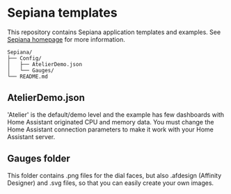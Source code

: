 # Sepiana templates

This repository contains Sepiana application templates and examples. See [Sepiana homepage](https://sepiana.com) for more information.

```
Sepiana/
├── Config/
│   ├── AtelierDemo.json
│   └── Gauges/
└── README.md
```

## AtelierDemo.json

'Atelier' is the default/demo level and the example has few dashboards with Home Assistant originated CPU and memory data. You must change the Home Assistant connection parameters to make it work with your Home Assistant server. 

## Gauges folder

This folder contains .png files for the dial faces, but also .afdesign (Affinity Designer) and .svg files, so that you can easily create your own images.